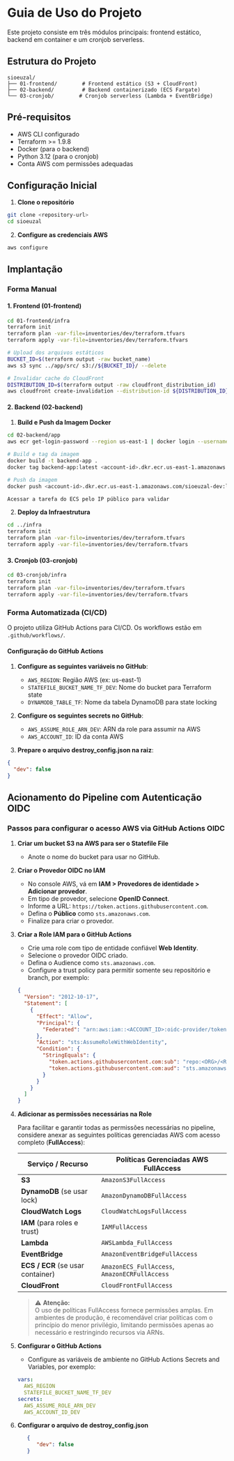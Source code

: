 # Guia de Uso do Projeto

Este projeto consiste em três módulos principais: frontend estático, backend em container e um cronjob serverless.

## Estrutura do Projeto

```
sioeuzal/
├── 01-frontend/        # Frontend estático (S3 + CloudFront)
├── 02-backend/         # Backend containerizado (ECS Fargate)
└── 03-cronjob/        # Cronjob serverless (Lambda + EventBridge)
```

## Pré-requisitos

- AWS CLI configurado
- Terraform >= 1.9.8
- Docker (para o backend)
- Python 3.12 (para o cronjob)
- Conta AWS com permissões adequadas

## Configuração Inicial

1. **Clone o repositório**
```bash
git clone <repository-url>
cd sioeuzal
```

2. **Configure as credenciais AWS**
```bash
aws configure
```

## Implantação

### Forma Manual

#### 1. Frontend (01-frontend)

```bash
cd 01-frontend/infra
terraform init
terraform plan -var-file=inventories/dev/terraform.tfvars
terraform apply -var-file=inventories/dev/terraform.tfvars

# Upload dos arquivos estáticos
BUCKET_ID=$(terraform output -raw bucket_name)
aws s3 sync ../app/src/ s3://${BUCKET_ID}/ --delete

# Invalidar cache do CloudFront
DISTRIBUTION_ID=$(terraform output -raw cloudfront_distribution_id)
aws cloudfront create-invalidation --distribution-id ${DISTRIBUTION_ID} --paths "/*"
```

#### 2. Backend (02-backend)

1. **Build e Push da Imagem Docker**
```bash
cd 02-backend/app
aws ecr get-login-password --region us-east-1 | docker login --username AWS --password-stdin <account-id>.dkr.ecr.us-east-1.amazonaws.com

# Build e tag da imagem
docker build -t backend-app .
docker tag backend-app:latest <account-id>.dkr.ecr.us-east-1.amazonaws.com/sioeuzal-dev:latest

# Push da imagem
docker push <account-id>.dkr.ecr.us-east-1.amazonaws.com/sioeuzal-dev:latest

Acessar a tarefa do ECS pelo IP público para validar
```

2. **Deploy da Infraestrutura**
```bash
cd ../infra
terraform init
terraform plan -var-file=inventories/dev/terraform.tfvars
terraform apply -var-file=inventories/dev/terraform.tfvars
```

#### 3. Cronjob (03-cronjob)

```bash
cd 03-cronjob/infra
terraform init
terraform plan -var-file=inventories/dev/terraform.tfvars
terraform apply -var-file=inventories/dev/terraform.tfvars
```

### Forma Automatizada (CI/CD)

O projeto utiliza GitHub Actions para CI/CD. Os workflows estão em `.github/workflows/`.

#### Configuração do GitHub Actions

1. **Configure as seguintes variáveis no GitHub**:
   - `AWS_REGION`: Região AWS (ex: us-east-1)
   - `STATEFILE_BUCKET_NAME_TF_DEV`: Nome do bucket para Terraform state
   - `DYNAMODB_TABLE_TF`: Nome da tabela DynamoDB para state locking

2. **Configure os seguintes secrets no GitHub**:
   - `AWS_ASSUME_ROLE_ARN_DEV`: ARN da role para assumir na AWS
   - `AWS_ACCOUNT_ID`: ID da conta AWS

3. **Prepare o arquivo destroy_config.json na raiz**:
```json
{
  "dev": false
}
```

## Acionamento do Pipeline com Autenticação OIDC

### Passos para configurar o acesso AWS via GitHub Actions OIDC

1. **Criar um bucket S3 na AWS para ser o Statefile File**  
   - Anote o nome do bucket para usar no GitHub.

2. **Criar o Provedor OIDC no IAM**  
   - No console AWS, vá em **IAM > Provedores de identidade > Adicionar provedor**.  
   - Em tipo de provedor, selecione **OpenID Connect**.  
   - Informe a URL: `https://token.actions.githubusercontent.com`.  
   - Defina o **Público** como `sts.amazonaws.com`.  
   - Finalize para criar o provedor.

3. **Criar a Role IAM para o GitHub Actions**  
   - Crie uma role com tipo de entidade confiável **Web Identity**.  
   - Selecione o provedor OIDC criado.  
   - Defina o Audience como `sts.amazonaws.com`.  
   - Configure a trust policy para permitir somente seu repositório e branch, por exemplo:

    ```json
    {
      "Version": "2012-10-17",
      "Statement": [
        {
          "Effect": "Allow",
          "Principal": {
            "Federated": "arn:aws:iam::<ACCOUNT_ID>:oidc-provider/token.actions.githubusercontent.com"
          },
          "Action": "sts:AssumeRoleWithWebIdentity",
          "Condition": {
            "StringEquals": {
              "token.actions.githubusercontent.com:sub": "repo:<ORG>/<REPO>:ref:refs/heads/<BRANCH>",
              "token.actions.githubusercontent.com:aud": "sts.amazonaws.com"
            }
          }
        }
      ]
    }
    ```

4. **Adicionar as permissões necessárias na Role**  

   Para facilitar e garantir todas as permissões necessárias no pipeline, considere anexar as seguintes políticas gerenciadas AWS com acesso completo (**FullAccess**):

   | Serviço / Recurso                   | Políticas Gerenciadas AWS FullAccess                  |
   |-----------------------------------|-------------------------------------------------------|
   | **S3**                            | `AmazonS3FullAccess`                                  |
   | **DynamoDB** (se usar lock)       | `AmazonDynamoDBFullAccess`                            |
   | **CloudWatch Logs**               | `CloudWatchLogsFullAccess`                            |
   | **IAM** (para roles e trust)      | `IAMFullAccess`                                       |
   | **Lambda**                       | `AWSLambda_FullAccess`                                |
   | **EventBridge**                  | `AmazonEventBridgeFullAccess`                         |
   | **ECS / ECR** (se usar container) | `AmazonECS_FullAccess`, `AmazonECRFullAccess`        |
   | **CloudFront**                   | `CloudFrontFullAccess`                                |

   > ⚠️ **Atenção:**  
   > O uso de políticas FullAccess fornece permissões amplas. Em ambientes de produção, é recomendável criar políticas com o princípio do menor privilégio, limitando permissões apenas ao necessário e restringindo recursos via ARNs.

5. **Configurar o GitHub Actions**  
   - Configure as variáveis de ambiente no GitHub Actions Secrets and Variables, por exemplo:

    ```yaml
    vars:
      AWS_REGION
      STATEFILE_BUCKET_NAME_TF_DEV
    secrets:
      AWS_ASSUME_ROLE_ARN_DEV
      AWS_ACCOUNT_ID_DEV
    ```

6. **Configurar o arquivo de destroy_config.json**

   ```json
      {
         "dev": false
      }
   ```